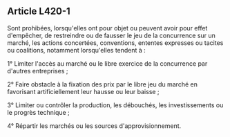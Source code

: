 Article L420-1
----
Sont prohibées, lorsqu'elles ont pour objet ou peuvent avoir pour effet
d'empêcher, de restreindre ou de fausser le jeu de la concurrence sur un marché,
les actions concertées, conventions, ententes expresses ou tacites ou
coalitions, notamment lorsqu'elles tendent à :

1° Limiter l'accès au marché ou le libre exercice de la concurrence par d'autres
entreprises ;

2° Faire obstacle à la fixation des prix par le libre jeu du marché en
favorisant artificiellement leur hausse ou leur baisse ;

3° Limiter ou contrôler la production, les débouchés, les investissements ou le
progrès technique ;

4° Répartir les marchés ou les sources d'approvisionnement.
